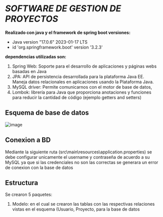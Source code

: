 # *SOFTWARE DE GESTION DE PROYECTOS*
**Realizado con java y el framework de spring boot versiones:**
- Java version "17.0.6" 2023-01-17 LTS
- id 'org.springframework.boot' version '3.2.3'

**dependencias utilizadas son:**
1. Spring Web: Soporte para el desarrollo de aplicaciones y páginas webs basadas en Java
2. JPA: API de persistencia desarrollada para la plataforma Java EE. Maneja datos relacionales en aplicaciones usando la Plataforma Java.
3. MySQL driver: Permite comunicarnos con el motor de base de datos,
4. Lombok: librería para Java que proporciona anotaciones y funciones para reducir la cantidad de código (ejemplo getters and setters)


## Esquema de base de datos 

![image](https://github.com/andressandoval08/gestion_proyectos/assets/124326168/c013f358-5c7c-4c88-a072-98577aa52f92)


## Conexion a BD
Mediante la siguiente ruta (src\main\resources\application.properties) se debe configurar unicamente el username y contraseña de acuerdo a su MySQL ya que si las credenciales no son las correctas se generara un error de conexion con la base de datos 

## Estructura 
Se crearon 5 paquetes:
1. Modelo: en el cual se crearon las tablas con las respectivas relaciones vistas en el esquema (Usuario, Proyecto, para la base de datos 
 










